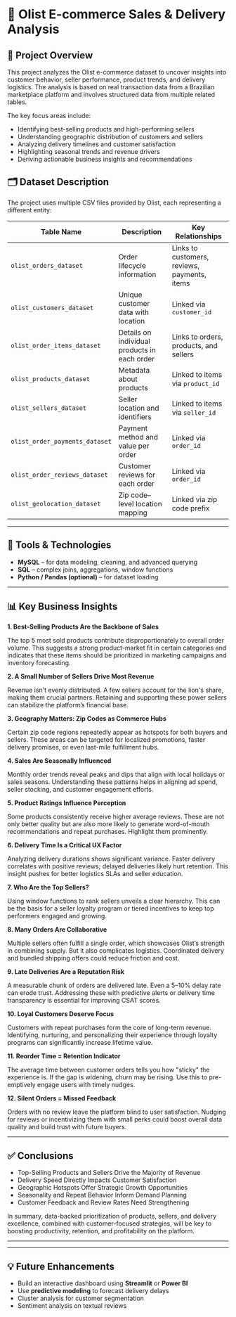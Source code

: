 
# 🛒 Olist E-commerce Sales & Delivery Analysis

## 📌 Project Overview

This project analyzes the Olist e-commerce dataset to uncover insights into customer behavior, seller performance, product trends, and delivery logistics. The analysis is based on real transaction data from a Brazilian marketplace platform and involves structured data from multiple related tables.

The key focus areas include:

- Identifying best-selling products and high-performing sellers  
- Understanding geographic distribution of customers and sellers  
- Analyzing delivery timelines and customer satisfaction  
- Highlighting seasonal trends and revenue drivers  
- Deriving actionable business insights and recommendations

## 🗂️ Dataset Description

The project uses multiple CSV files provided by Olist, each representing a different entity:

| Table Name                  | Description                                      | Key Relationships                                  |
|----------------------------|--------------------------------------------------|----------------------------------------------------|
| `olist_orders_dataset`     | Order lifecycle information                      | Links to customers, reviews, payments, items       |
| `olist_customers_dataset`  | Unique customer data with location               | Linked via `customer_id`                           |
| `olist_order_items_dataset`| Details on individual products in each order     | Links to orders, products, and sellers             |
| `olist_products_dataset`   | Metadata about products                          | Linked to items via `product_id`                   |
| `olist_sellers_dataset`    | Seller location and identifiers                  | Linked to items via `seller_id`                    |
| `olist_order_payments_dataset` | Payment method and value per order         | Linked via `order_id`                              |
| `olist_order_reviews_dataset`  | Customer reviews for each order            | Linked via `order_id`                              |
| `olist_geolocation_dataset`   | Zip code–level location mapping             | Linked via zip code prefix                         |

---

## 🧪 Tools & Technologies

- **MySQL** – for data modeling, cleaning, and advanced querying  
- **SQL** – complex joins, aggregations, window functions  
- **Python / Pandas (optional)** – for dataset loading 

---

## 📊 Key Business Insights

**1. Best-Selling Products Are the Backbone of Sales**

The top 5 most sold products contribute disproportionately to overall order volume. This suggests a strong product-market fit in certain categories and indicates that these items should be prioritized in marketing campaigns and inventory forecasting.

**2. A Small Number of Sellers Drive Most Revenue**

Revenue isn't evenly distributed. A few sellers account for the lion's share, making them crucial partners. Retaining and supporting these power sellers can stabilize the platform’s financial base.

**3. Geography Matters: Zip Codes as Commerce Hubs**

Certain zip code regions repeatedly appear as hotspots for both buyers and sellers. These areas can be targeted for localized promotions, faster delivery promises, or even last-mile fulfillment hubs.

**4. Sales Are Seasonally Influenced**

Monthly order trends reveal peaks and dips that align with local holidays or sales seasons. Understanding these patterns helps in aligning ad spend, seller stocking, and customer engagement efforts.

**5. Product Ratings Influence Perception**

Some products consistently receive higher average reviews. These are not only better quality but are also more likely to generate word-of-mouth recommendations and repeat purchases. Highlight them prominently.

**6. Delivery Time Is a Critical UX Factor**

Analyzing delivery durations shows significant variance. Faster delivery correlates with positive reviews; delayed deliveries likely hurt retention. This insight pushes for better logistics SLAs and seller education.

**7. Who Are the Top Sellers?**

Using window functions to rank sellers unveils a clear hierarchy. This can be the basis for a seller loyalty program or tiered incentives to keep top performers engaged and growing.

**8. Many Orders Are Collaborative**

Multiple sellers often fulfill a single order, which showcases Olist’s strength in combining supply. But it also complicates logistics. Coordinated delivery and bundled shipping offers could reduce friction and cost.

**9. Late Deliveries Are a Reputation Risk**

A measurable chunk of orders are delivered late. Even a 5–10% delay rate can erode trust. Addressing these with predictive alerts or delivery time transparency is essential for improving CSAT scores.

**10. Loyal Customers Deserve Focus**

Customers with repeat purchases form the core of long-term revenue. Identifying, nurturing, and personalizing their experience through loyalty programs can significantly increase lifetime value.

**11. Reorder Time = Retention Indicator**

The average time between customer orders tells you how "sticky" the experience is. If the gap is widening, churn may be rising. Use this to pre-emptively engage users with timely nudges.

**12. Silent Orders = Missed Feedback**

Orders with no review leave the platform blind to user satisfaction. Nudging for reviews or incentivizing them with small perks could boost overall data quality and build trust with future buyers.


---

## ✅ Conclusions

- Top-Selling Products and Sellers Drive the Majority of Revenue
- Delivery Speed Directly Impacts Customer Satisfaction
- Geographic Hotspots Offer Strategic Growth Opportunities
- Seasonality and Repeat Behavior Inform Demand Planning
- Customer Feedback and Review Rates Need Strengthening


In summary, data-backed prioritization of products, sellers, and delivery excellence, combined with customer-focused strategies, will be key to boosting productivity, retention, and profitability on the platform.

---

---

## 💡 Future Enhancements

- Build an interactive dashboard using **Streamlit** or **Power BI**  
- Use **predictive modeling** to forecast delivery delays  
- Cluster analysis for customer segmentation  
- Sentiment analysis on textual reviews  


